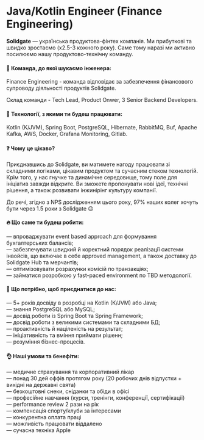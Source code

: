 ## <h1> Java/Kotlin Engineer (Finance Engineering) </h1> 
<b>Solidgate</b> — українська продуктова-фінтех компанія. Ми прибуткові та швидко зростаємо (x2.5-3 кожного року). Саме тому наразі ми активно посилюємо нашу продуктово-технічну команду.

#### &#128205; Команда, до якої шукаємо інженера:
<p> Finance Engineering - команда відповідає за забезпечення фінансового супроводу діяльності продуктів Solidgate. 
<p> Склад команди - Tech Lead, Product Onwer, 3 Senior Backend Developers.</p>

#### &#128509; Технології, з якими ти будеш працювати: 
<p> Kotlin (K/JVM), Spring Boot, PostgreSQL, Hibernate, RabbitMQ, Buf, Apache Kafka, AWS, Docker, Grafana Monitoring, Gitlab. </p>

#### &#10067; Чому це цікаво?
<p> Приєднавшись до Solidgate, ви матимете нагоду працювати зі складними логіками, цікавим продуктом та сучасним стеком технологій. Крім того, у нас гнучке та динамічне середовище, тому поле для ініціатив завжди відкрите. Ви зможете пропонувати нові ідеї, технічні рішення, а також розвивати інжинірінг культуру компанії. </p>

<p> До речі, згідно з NPS дослідженням цього року, 97% наших колег хочуть бути через 1.5 роки з Solidgate 😉 <p>

#### &#128293; Що саме ти будеш робити:
— впроваджувати event based approach для формування бухгалтерських балансів;<br>
— забезпечувати швидкий й коректний порядок реалізації системи інвойсів, що включає в себе approved management, а також доставку до Solidgate Hub та мерчантів;<br>
— оптимізовувати розрахунки комісій по транзакціях;<br>
— займатися розробкою у fast-paced environment по TBD методології.<br>

#### &#129321; Що потрібно, щоб приєднатися до нас:
— 5+ років досвіду в розробці на Kotlin (K/JVM) або Java;<br>
— знання PostgreSQL або MySQL;<br>
— досвід роботи із Spring Boot та Spring Framework;<br>
— досвід роботи з великими системами та складними БД;<br>
— проактивність й націленість на результат;<br>
— ініціативність та вміння приймати рішенн;<br>
— розуміння бізнес-процесів.<br>

#### &#128076; Наші умови та бенефіти:
— медичне страхування та корпоративний лікар<br>
— понад 30 дей оффів протягом року (20 робочих днів відпустки + вихідні на державні свята)<br>
— безкоштовні снеки, сніданки та обіди в офісі<br>
— професійне навчання (курси, тренінги, конференції, сертифікації)<br>
— performance review 2 рази на рік<br>
— компенсація спорту/клуби за інтересами<br>
— конкурентна оплата праці<br>
— можливість працювати віддалено<br>
— сучасна техніка Apple<br>
